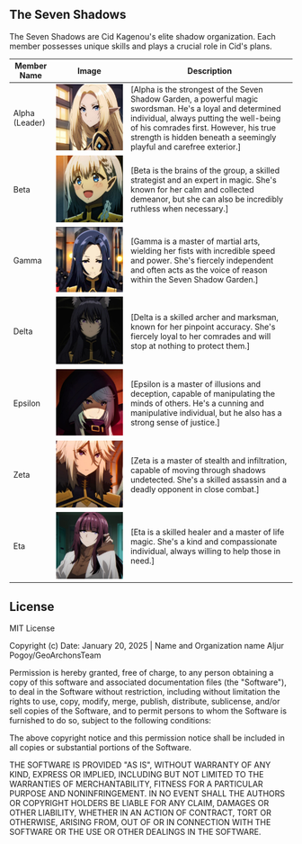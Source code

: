 
## The Seven Shadows

The Seven Shadows are Cid Kagenou's elite shadow organization.  Each member possesses unique skills and plays a crucial role in Cid's plans.

| Member Name | Image             | Description                                                                        |
|--------------|----------------------|------------------------------------------------------------------------------------|
| Alpha (Leader)       | ![Alpha](image/Alpha.jpg) | [Alpha is the strongest of the Seven Shadow Garden, a powerful magic swordsman. He's a loyal and determined individual, always putting the well-being of his comrades first. However, his true strength is hidden beneath a seemingly playful and carefree exterior.]                                            |
| Beta         | ![Beta](image/Beta.jpg)  | [Beta is the brains of the group, a skilled strategist and an expert in magic. She's known for her calm and collected demeanor, but she can also be incredibly ruthless when necessary.] |
| Gamma        | ![Gamma](image/Gamma.jpg) | [Gamma is a master of martial arts, wielding her fists with incredible speed and power. She's fiercely independent and often acts as the voice of reason within the Seven Shadow Garden.]|
| Delta        | ![Delta](image/Delta.jpg) | [Delta is a skilled archer and marksman, known for her pinpoint accuracy. She's fiercely loyal to her comrades and will stop at nothing to protect them.]|
| Epsilon      | ![Epsilon](image/Epsilon.jpg) | [Epsilon is a master of illusions and deception, capable of manipulating the minds of others. He's a cunning and manipulative individual, but he also has a strong sense of justice.]|
| Zeta         | ![Zeta](image/Zeta.jpg)  | [Zeta is a master of stealth and infiltration, capable of moving through shadows undetected. She's a skilled assassin and a deadly opponent in close combat.] |
| Eta          | ![Eta](image/Eta.jpg)   | [Eta is a skilled healer and a master of life magic. She's a kind and compassionate individual, always willing to help those in need.]  |

## License

MIT License

Copyright (c) Date: January 20, 2025 | Name and Organization name Aljur Pogoy/GeoArchonsTeam

Permission is hereby granted, free of charge, to any person obtaining a copy
of this software and associated documentation files (the "Software"), to deal
in the Software without restriction, including without limitation the rights
to use, copy, modify, merge, publish, distribute, sublicense, and/or sell
copies of the Software, and to permit persons to whom the Software is
furnished to do so, subject to the following conditions:

The above copyright notice and this permission notice shall be included in all
copies or substantial portions of the Software.

THE SOFTWARE IS PROVIDED "AS IS", WITHOUT WARRANTY OF ANY KIND, EXPRESS OR
IMPLIED, INCLUDING BUT NOT LIMITED TO THE WARRANTIES OF MERCHANTABILITY,
FITNESS FOR A PARTICULAR PURPOSE AND NONINFRINGEMENT. IN NO EVENT SHALL THE
AUTHORS OR COPYRIGHT HOLDERS BE LIABLE FOR ANY CLAIM, DAMAGES OR OTHER
LIABILITY, WHETHER IN AN ACTION OF CONTRACT, TORT OR OTHERWISE, ARISING FROM,
OUT OF OR IN CONNECTION WITH THE SOFTWARE OR THE USE OR OTHER DEALINGS IN THE
SOFTWARE.


